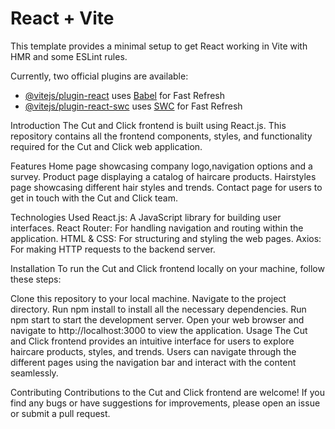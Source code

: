 # React + Vite

This template provides a minimal setup to get React working in Vite with HMR and some ESLint rules.

Currently, two official plugins are available:

- [@vitejs/plugin-react](https://github.com/vitejs/vite-plugin-react/blob/main/packages/plugin-react/README.md) uses [Babel](https://babeljs.io/) for Fast Refresh
- [@vitejs/plugin-react-swc](https://github.com/vitejs/vite-plugin-react-swc) uses [SWC](https://swc.rs/) for Fast Refresh

Introduction
The Cut and Click frontend is built using React.js. This repository contains all the frontend components, styles, and functionality required for the Cut and Click web application.

Features
Home page showcasing company logo,navigation options and a survey.
Product page displaying a catalog of haircare products.
Hairstyles page showcasing different hair styles and trends.
Contact page for users to get in touch with the Cut and Click team.

Technologies Used
React.js: A JavaScript library for building user interfaces.
React Router: For handling navigation and routing within the application.
HTML & CSS: For structuring and styling the web pages.
Axios: For making HTTP requests to the backend server.

Installation
To run the Cut and Click frontend locally on your machine, follow these steps:

Clone this repository to your local machine.
Navigate to the project directory.
Run npm install to install all the necessary dependencies.
Run npm start to start the development server.
Open your web browser and navigate to http://localhost:3000 to view the application.
Usage
The Cut and Click frontend provides an intuitive interface for users to explore haircare products, styles, and trends. Users can navigate through the different pages using the navigation bar and interact with the content seamlessly.

Contributing
Contributions to the Cut and Click frontend are welcome! If you find any bugs or have suggestions for improvements, please open an issue or submit a pull request.
